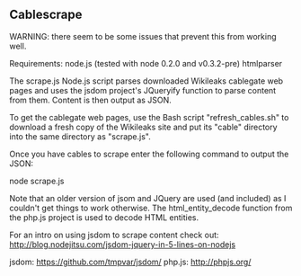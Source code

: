 Cablescrape
-----------

WARNING: there seem to be some issues that prevent this from working well.

Requirements:
  node.js (tested with node 0.2.0 and v0.3.2-pre)
  htmlparser

The scrape.js Node.js script parses downloaded Wikileaks cablegate web pages and
uses the jsdom project's JQueryify function to parse content from them. Content
is then output as JSON.

To get the cablegate web pages, use the Bash script "refresh_cables.sh" to
download a fresh copy of the Wikileaks site and put its "cable" directory into
the same directory as "scrape.js".

Once you have cables to scrape enter the following command to output the JSON:

  node scrape.js

Note that an older version of jsom and JQuery are used (and included) as I
couldn't get things to work otherwise. The html_entity_decode function from the
php.js project is used to decode HTML entities.

For an intro on using jsdom to scrape content check out:
http://blog.nodejitsu.com/jsdom-jquery-in-5-lines-on-nodejs

jsdom: https://github.com/tmpvar/jsdom/
php.js: http://phpjs.org/
